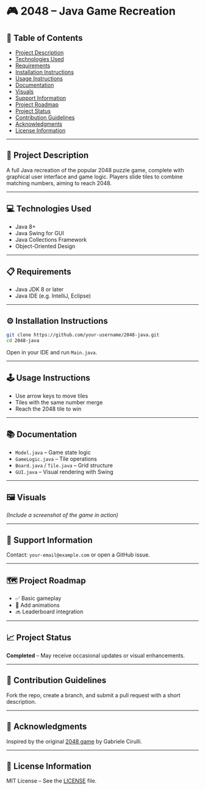 # 🎮 2048 – Java Game Recreation

## 📌 Table of Contents

- [Project Description](#project-description)
- [Technologies Used](#technologies-used)
- [Requirements](#requirements)
- [Installation Instructions](#installation-instructions)
- [Usage Instructions](#usage-instructions)
- [Documentation](#documentation)
- [Visuals](#visuals)
- [Support Information](#support-information)
- [Project Roadmap](#project-roadmap)
- [Project Status](#project-status)
- [Contribution Guidelines](#contribution-guidelines)
- [Acknowledgments](#acknowledgments)
- [License Information](#license-information)

---

## 📖 Project Description

A full Java recreation of the popular 2048 puzzle game, complete with graphical user interface and game logic. Players slide tiles to combine matching numbers, aiming to reach 2048.

---

## 💻 Technologies Used

- Java 8+
- Java Swing for GUI
- Java Collections Framework
- Object-Oriented Design

---

## 📋 Requirements

- Java JDK 8 or later
- Java IDE (e.g. IntelliJ, Eclipse)

---

## ⚙️ Installation Instructions

```bash
git clone https://github.com/your-username/2048-java.git
cd 2048-java
```

Open in your IDE and run `Main.java`.

---

## 🕹️ Usage Instructions

- Use arrow keys to move tiles
- Tiles with the same number merge
- Reach the 2048 tile to win

---

## 📚 Documentation

- `Model.java` – Game state logic
- `GameLogic.java` – Tile operations
- `Board.java` / `Tile.java` – Grid structure
- `GUI.java` – Visual rendering with Swing

---

## 🖼️ Visuals

*(Include a screenshot of the game in action)*

---

## 🛟 Support Information

Contact: `your-email@example.com` or open a GitHub issue.

---

## 🗺️ Project Roadmap

- ✅ Basic gameplay
- 🔄 Add animations
- 🔜 Leaderboard integration

---

## 📈 Project Status

**Completed** – May receive occasional updates or visual enhancements.

---

## 🤝 Contribution Guidelines

Fork the repo, create a branch, and submit a pull request with a short description.

---

## 🙌 Acknowledgments

Inspired by the original [2048 game](https://play2048.co/) by Gabriele Cirulli.

---

## 📜 License Information

MIT License – See the [LICENSE](LICENSE) file.
